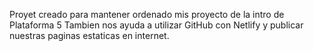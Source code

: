 Proyet creado para mantener ordenado mis proyecto de la intro de Plataforma 5
Tambien nos ayuda a utilizar GitHub con Netlify  y publicar nuestras paginas estaticas en internet.
